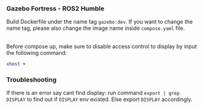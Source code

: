 ### Gazebo Fortress - ROS2 Humble

Build Dockerfile under the name tag `gazebo:dev`. If you want to change the name tag, please also change the image name inside `compose.yaml` file.
<br><br>

Before compose up, make sure to disable access control to display by input the following command:
```bash
xhost +
```

### Troubleshooting
If there is an error say cant find display: run command `export | grep DISPLAY` to find out if `DISPLAY` env existed. Else export `DISPLAY` accordingly.